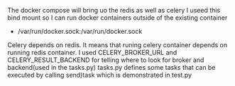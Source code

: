 The docker compose will bring uo the redis as well as celery 
I useed this bind mount so I can run docker containers outside of the existing container
- /var/run/docker.sock:/var/run/docker.sock

Celery depends on redis. It means that runing celery container depends on running redis container.
I used CELERY_BROKER_URL  and CELERY_RESULT_BACKEND for telling where to look for broker and backend(used in the tasks.py)
tasks.py defines some tasks that can be executed by calling send)task which is demonstrated in test.py

